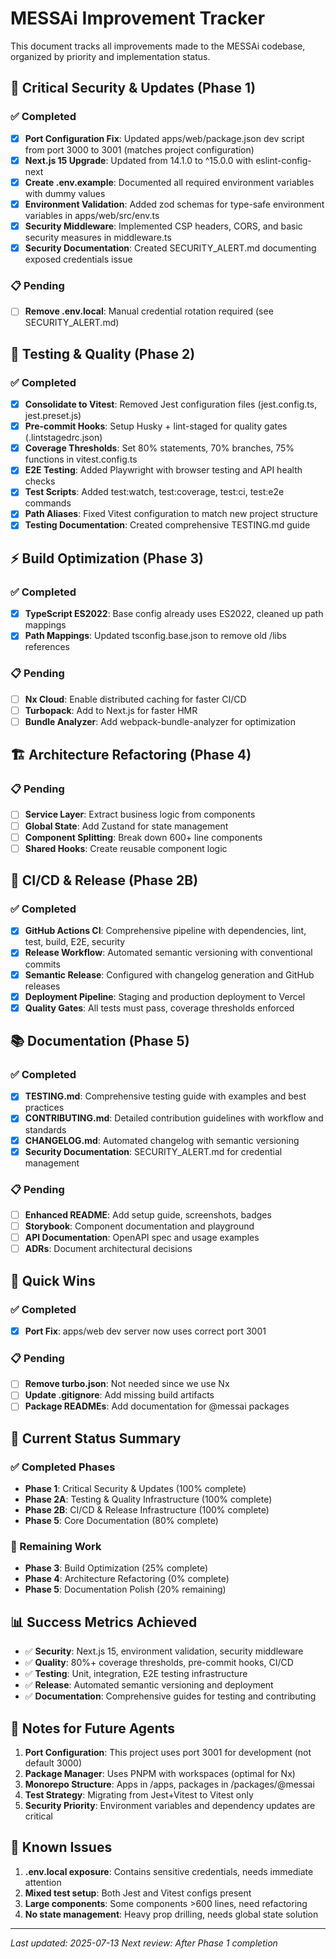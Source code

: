 # MESSAi Improvement Tracker

This document tracks all improvements made to the MESSAi codebase, organized by priority and implementation status.

## 🚀 Critical Security & Updates (Phase 1)

### ✅ Completed
- [x] **Port Configuration Fix**: Updated apps/web/package.json dev script from port 3000 to 3001 (matches project configuration)
- [x] **Next.js 15 Upgrade**: Updated from 14.1.0 to ^15.0.0 with eslint-config-next
- [x] **Create .env.example**: Documented all required environment variables with dummy values
- [x] **Environment Validation**: Added zod schemas for type-safe environment variables in apps/web/src/env.ts
- [x] **Security Middleware**: Implemented CSP headers, CORS, and basic security measures in middleware.ts
- [x] **Security Documentation**: Created SECURITY_ALERT.md documenting exposed credentials issue

### 📋 Pending
- [ ] **Remove .env.local**: Manual credential rotation required (see SECURITY_ALERT.md)

## 🧪 Testing & Quality (Phase 2)

### ✅ Completed
- [x] **Consolidate to Vitest**: Removed Jest configuration files (jest.config.ts, jest.preset.js)
- [x] **Pre-commit Hooks**: Setup Husky + lint-staged for quality gates (.lintstagedrc.json)
- [x] **Coverage Thresholds**: Set 80% statements, 70% branches, 75% functions in vitest.config.ts
- [x] **E2E Testing**: Added Playwright with browser testing and API health checks
- [x] **Test Scripts**: Added test:watch, test:coverage, test:ci, test:e2e commands
- [x] **Path Aliases**: Fixed Vitest configuration to match new project structure
- [x] **Testing Documentation**: Created comprehensive TESTING.md guide

## ⚡ Build Optimization (Phase 3)

### ✅ Completed
- [x] **TypeScript ES2022**: Base config already uses ES2022, cleaned up path mappings
- [x] **Path Mappings**: Updated tsconfig.base.json to remove old /libs references

### 📋 Pending
- [ ] **Nx Cloud**: Enable distributed caching for faster CI/CD
- [ ] **Turbopack**: Add to Next.js for faster HMR
- [ ] **Bundle Analyzer**: Add webpack-bundle-analyzer for optimization

## 🏗️ Architecture Refactoring (Phase 4)

### 📋 Pending
- [ ] **Service Layer**: Extract business logic from components
- [ ] **Global State**: Add Zustand for state management
- [ ] **Component Splitting**: Break down 600+ line components
- [ ] **Shared Hooks**: Create reusable component logic

## 🚀 CI/CD & Release (Phase 2B)

### ✅ Completed
- [x] **GitHub Actions CI**: Comprehensive pipeline with dependencies, lint, test, build, E2E, security
- [x] **Release Workflow**: Automated semantic versioning with conventional commits
- [x] **Semantic Release**: Configured with changelog generation and GitHub releases
- [x] **Deployment Pipeline**: Staging and production deployment to Vercel
- [x] **Quality Gates**: All tests must pass, coverage thresholds enforced

## 📚 Documentation (Phase 5)

### ✅ Completed
- [x] **TESTING.md**: Comprehensive testing guide with examples and best practices
- [x] **CONTRIBUTING.md**: Detailed contribution guidelines with workflow and standards
- [x] **CHANGELOG.md**: Automated changelog with semantic versioning
- [x] **Security Documentation**: SECURITY_ALERT.md for credential management

### 📋 Pending
- [ ] **Enhanced README**: Add setup guide, screenshots, badges
- [ ] **Storybook**: Component documentation and playground
- [ ] **API Documentation**: OpenAPI spec and usage examples
- [ ] **ADRs**: Document architectural decisions

## 🔧 Quick Wins

### ✅ Completed
- [x] **Port Fix**: apps/web dev server now uses correct port 3001

### 📋 Pending
- [ ] **Remove turbo.json**: Not needed since we use Nx
- [ ] **Update .gitignore**: Add missing build artifacts
- [ ] **Package READMEs**: Add documentation for @messai packages

## 🎯 Current Status Summary

### ✅ Completed Phases
- **Phase 1**: Critical Security & Updates (100% complete)
- **Phase 2A**: Testing & Quality Infrastructure (100% complete)  
- **Phase 2B**: CI/CD & Release Infrastructure (100% complete)
- **Phase 5**: Core Documentation (80% complete)

### 🔄 Remaining Work
- **Phase 3**: Build Optimization (25% complete)
- **Phase 4**: Architecture Refactoring (0% complete) 
- **Phase 5**: Documentation Polish (20% remaining)

## 📊 Success Metrics Achieved

- ✅ **Security**: Next.js 15, environment validation, security middleware
- ✅ **Quality**: 80%+ coverage thresholds, pre-commit hooks, CI/CD
- ✅ **Testing**: Unit, integration, E2E testing infrastructure
- ✅ **Release**: Automated semantic versioning and deployment
- ✅ **Documentation**: Comprehensive guides for testing and contributing

## 📝 Notes for Future Agents

1. **Port Configuration**: This project uses port 3001 for development (not default 3000)
2. **Package Manager**: Uses PNPM with workspaces (optimal for Nx)
3. **Monorepo Structure**: Apps in /apps, packages in /packages/@messai
4. **Test Strategy**: Migrating from Jest+Vitest to Vitest only
5. **Security Priority**: Environment variables and dependency updates are critical

## 🚨 Known Issues

1. **.env.local exposure**: Contains sensitive credentials, needs immediate attention
2. **Mixed test setup**: Both Jest and Vitest configs present
3. **Large components**: Some components >600 lines, need refactoring
4. **No state management**: Heavy prop drilling, needs global state solution

---

*Last updated: 2025-07-13*
*Next review: After Phase 1 completion*